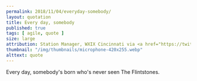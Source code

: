 ```yaml
---
permalink: 2018/11/04/everyday-somebody/
layout: quotation
title: Every day, somebody
published: true
tags: [ agile, quote ]
size: large
attribution: Station Manager, WXIX Cincinnati via <a href="https://twitter.com/hotdogsladies">Merlin Mann</a>
thumbnail: "/img/thumbnails/microphone-420x255.webp"
alttext: quote
---
```


Every day, somebody's born who's never seen The Flintstones.
